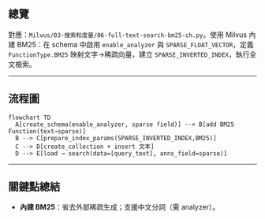 ## 總覽

對應：`Milvus/03-搜索和度量/06-full-text-search-bm25-ch.py`。使用 Milvus 內建 BM25：在 schema 中啟用 `enable_analyzer` 與 `SPARSE_FLOAT_VECTOR`，定義 `FunctionType.BM25` 映射文字→稀疏向量，建立 `SPARSE_INVERTED_INDEX`，執行全文檢索。

---

## 流程圖

```mermaid
flowchart TD
  A[create_schema(enable_analyzer, sparse field)] --> B[add BM25 Function(text→sparse)]
  B --> C[prepare_index_params(SPARSE_INVERTED_INDEX,BM25)]
  C --> D[create_collection + insert 文本]
  D --> E[load → search(data=[query_text], anns_field=sparse)]
```

---

## 關鍵點總結

- **內建 BM25**：省去外部稀疏生成；支援中文分詞（需 analyzer）。


